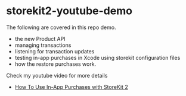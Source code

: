 # storekit2-youtube-demo

The following are covered in this repo demo.

- the new Product API
- managing transactions
- listening for transaction updates
- testing in-app purchases in Xcode using storekit configuration files
- how the restore purchases work.

Check my youtube video for more details

- [How To Use In-App Purchases with StoreKit 2](https://youtu.be/jLA0r7cvePo)

